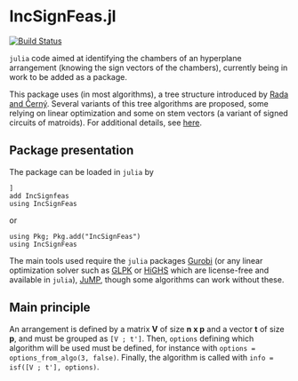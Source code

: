 # IncSignFeas.jl

[![Build Status](https://github.com/BP-J/IncSignFeas.jl/actions/workflows/CI.yml/badge.svg?branch=main)](https://github.com/BP-J/IncSignFeas.jl/actions/workflows/CI.yml?query=branch%3Amain)

`julia` code aimed at identifying the chambers of an hyperplane arrangement (knowing the sign vectors of the chambers), currently being in work to be added as a package.

This package uses (in most algorithms), a tree structure introduced by [Rada and Černý](https://epubs.siam.org/doi/10.1137/15M1027930). 
Several variants of this tree algorithms are proposed, some relying on linear optimization and some on stem vectors (a variant of signed circuits of matroids).
For additional details, see [here](https://inria.hal.science/hal-05002249). 

## Package presentation

The package can be loaded in `julia` by

```
]
add IncSignfeas
using IncSignFeas
```
or 
```
using Pkg; Pkg.add("IncSignFeas")
using IncSignFeas
```

The main tools used require the `julia` packages [Gurobi](https://github.com/jump-dev/Gurobi.jl) (or any linear optimization solver such as [GLPK](https://github.com/jump-dev/GLPK.jl) or [HiGHS](https://github.com/jump-dev/HiGHS.jl) which are license-free and available in `julia`), [JuMP](https://github.com/jump-dev/JuMP.jl), though some algorithms can work without these. 

## Main principle

An arrangement is defined by a matrix **V** of size **n x p** and a vector **t** of size **p**, and must be grouped as `[V ; t']`.
Then, `options` defining which algorithm will be used must be defined, for instance with `options = options_from_algo(3, false)`.
Finally, the algorithm is called with `info = isf([V ; t'], options)`. 